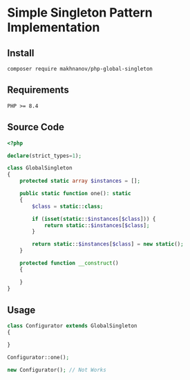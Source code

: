 # Simple Singleton Pattern Implementation

## Install
```shell
composer require makhnanov/php-global-singleton
```

## Requirements
```shell
PHP >= 8.4
```

## Source Code
```php
<?php

declare(strict_types=1);

class GlobalSingleton
{
    protected static array $instances = [];

    public static function one(): static
    {
        $class = static::class;

        if (isset(static::$instances[$class])) {
            return static::$instances[$class];
        }

        return static::$instances[$class] = new static();
    }

    protected function __construct()
    {

    }
}
```

## Usage
```php
class Configurator extends GlobalSingleton
{

}

Configurator::one();

new Configurator(); // Not Works
```
